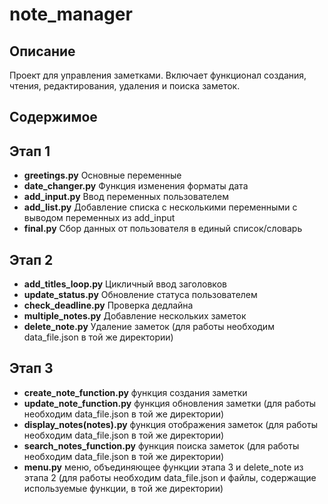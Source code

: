 # note_manager
## Описание

Проект для управления заметками. Включает функционал создания, чтения, редактирования, удаления и поиска заметок.

## Содержимое

## Этап 1
- **greetings.py** Основные переменные
- **date_changer.py** Функция изменения форматы дата
- **add_input.py** Ввод переменных пользователем
- **add_list.py** Добавление списка с несколькими переменными с выводом переменных из add_input
- **final.py** Сбор данных от пользователя в единый список/словарь

## Этап 2
- **add_titles_loop.py** Цикличный ввод заголовков
- **update_status.py** Обновление статуса пользователем
- **check_deadline.py** Проверка дедлайна
- **multiple_notes.py** Добавление нескольких заметок
- **delete_note.py** Удаление заметок (для работы необходим data_file.json в той же директории)

## Этап 3
- **create_note_function.py** функция создания заметки
- **update_note_function.py** функция обновления заметки (для работы необходим data_file.json в той же директории)
- **display_notes(notes).py** функция отображения заметок (для работы необходим data_file.json в той же директории)
- **search_notes_function.py** функция поиска заметок (для работы необходим data_file.json в той же директории)
- **menu.py** меню, объединяющее функции этапа 3 и delete_note из этапа 2 (для работы необходим data_file.json и файлы, содержащие используемые функции, в той же директории)
